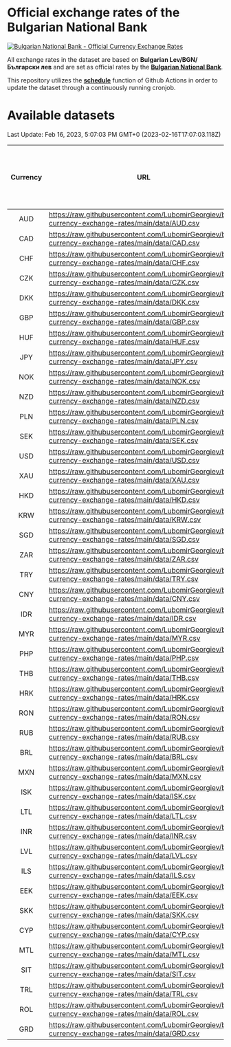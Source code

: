# Official exchange rates of the Bulgarian National Bank

[![Bulgarian National Bank - Official Currency Exchange Rates](https://github.com/LubomirGeorgiev/bnb-currency-exchange-rates/actions/workflows/update-rates.yml/badge.svg?branch=main)](https://github.com/LubomirGeorgiev/bnb-currency-exchange-rates/actions/workflows/update-rates.yml)

All exchange rates in the dataset are based on **Bulgarian Lev/BGN/Български лев** and are set as official rates by the [**Bulgarian National Bank**](https://www.bnb.bg/Statistics/StExternalSector/StExchangeRates/StERForeignCurrencies/index.htm?toLang=_EN).

This repository utilizes the [**schedule**](https://docs.github.com/en/actions/reference/events-that-trigger-workflows) function of Github Actions in order to update the dataset through a continuously running cronjob.

# Available datasets

<!-- START LINKS (DO NOT EVER FU*ING DELETE THIS COMMENT FOR THE LOVE OF YOUR LIFE!!! IF YOU ARE CURIOS HOW IT WORKS, YOU CAN HAVE A LOOK AT ./src/updateReadme.ts) -->

Last Update: Feb 16, 2023, 5:07:03 PM GMT+0 (2023-02-16T17:07:03.118Z)

| Currency | URL                                                                                             | Number of records | Number of missing days that were filled in |
| :------: | ----------------------------------------------------------------------------------------------- | :---------------: | :----------------------------------------: |
|   AUD    | https://raw.githubusercontent.com/LubomirGeorgiev/bnb-currency-exchange-rates/main/data/AUD.csv |       8410        |                    2598                    |
|   CAD    | https://raw.githubusercontent.com/LubomirGeorgiev/bnb-currency-exchange-rates/main/data/CAD.csv |       8410        |                    2598                    |
|   CHF    | https://raw.githubusercontent.com/LubomirGeorgiev/bnb-currency-exchange-rates/main/data/CHF.csv |       8410        |                    2598                    |
|   CZK    | https://raw.githubusercontent.com/LubomirGeorgiev/bnb-currency-exchange-rates/main/data/CZK.csv |       8410        |                    2598                    |
|   DKK    | https://raw.githubusercontent.com/LubomirGeorgiev/bnb-currency-exchange-rates/main/data/DKK.csv |       8410        |                    2598                    |
|   GBP    | https://raw.githubusercontent.com/LubomirGeorgiev/bnb-currency-exchange-rates/main/data/GBP.csv |       8410        |                    2598                    |
|   HUF    | https://raw.githubusercontent.com/LubomirGeorgiev/bnb-currency-exchange-rates/main/data/HUF.csv |       8410        |                    2598                    |
|   JPY    | https://raw.githubusercontent.com/LubomirGeorgiev/bnb-currency-exchange-rates/main/data/JPY.csv |       8410        |                    2598                    |
|   NOK    | https://raw.githubusercontent.com/LubomirGeorgiev/bnb-currency-exchange-rates/main/data/NOK.csv |       8410        |                    2598                    |
|   NZD    | https://raw.githubusercontent.com/LubomirGeorgiev/bnb-currency-exchange-rates/main/data/NZD.csv |       8410        |                    2598                    |
|   PLN    | https://raw.githubusercontent.com/LubomirGeorgiev/bnb-currency-exchange-rates/main/data/PLN.csv |       8410        |                    2598                    |
|   SEK    | https://raw.githubusercontent.com/LubomirGeorgiev/bnb-currency-exchange-rates/main/data/SEK.csv |       8410        |                    2598                    |
|   USD    | https://raw.githubusercontent.com/LubomirGeorgiev/bnb-currency-exchange-rates/main/data/USD.csv |       8410        |                    2598                    |
|   XAU    | https://raw.githubusercontent.com/LubomirGeorgiev/bnb-currency-exchange-rates/main/data/XAU.csv |       8410        |                    2600                    |
|   HKD    | https://raw.githubusercontent.com/LubomirGeorgiev/bnb-currency-exchange-rates/main/data/HKD.csv |       8110        |                    2509                    |
|   KRW    | https://raw.githubusercontent.com/LubomirGeorgiev/bnb-currency-exchange-rates/main/data/KRW.csv |       8110        |                    2509                    |
|   SGD    | https://raw.githubusercontent.com/LubomirGeorgiev/bnb-currency-exchange-rates/main/data/SGD.csv |       8110        |                    2509                    |
|   ZAR    | https://raw.githubusercontent.com/LubomirGeorgiev/bnb-currency-exchange-rates/main/data/ZAR.csv |       8110        |                    2509                    |
|   TRY    | https://raw.githubusercontent.com/LubomirGeorgiev/bnb-currency-exchange-rates/main/data/TRY.csv |       6591        |                    2038                    |
|   CNY    | https://raw.githubusercontent.com/LubomirGeorgiev/bnb-currency-exchange-rates/main/data/CNY.csv |       6471        |                    2002                    |
|   IDR    | https://raw.githubusercontent.com/LubomirGeorgiev/bnb-currency-exchange-rates/main/data/IDR.csv |       6471        |                    2002                    |
|   MYR    | https://raw.githubusercontent.com/LubomirGeorgiev/bnb-currency-exchange-rates/main/data/MYR.csv |       6471        |                    2002                    |
|   PHP    | https://raw.githubusercontent.com/LubomirGeorgiev/bnb-currency-exchange-rates/main/data/PHP.csv |       6471        |                    2002                    |
|   THB    | https://raw.githubusercontent.com/LubomirGeorgiev/bnb-currency-exchange-rates/main/data/THB.csv |       6471        |                    2002                    |
|   HRK    | https://raw.githubusercontent.com/LubomirGeorgiev/bnb-currency-exchange-rates/main/data/HRK.csv |       6423        |                    1987                    |
|   RON    | https://raw.githubusercontent.com/LubomirGeorgiev/bnb-currency-exchange-rates/main/data/RON.csv |       6416        |                    1988                    |
|   RUB    | https://raw.githubusercontent.com/LubomirGeorgiev/bnb-currency-exchange-rates/main/data/RUB.csv |       6119        |                    1890                    |
|   BRL    | https://raw.githubusercontent.com/LubomirGeorgiev/bnb-currency-exchange-rates/main/data/BRL.csv |       5503        |                    1707                    |
|   MXN    | https://raw.githubusercontent.com/LubomirGeorgiev/bnb-currency-exchange-rates/main/data/MXN.csv |       5503        |                    1707                    |
|   ISK    | https://raw.githubusercontent.com/LubomirGeorgiev/bnb-currency-exchange-rates/main/data/ISK.csv |       5408        |                    1674                    |
|   LTL    | https://raw.githubusercontent.com/LubomirGeorgiev/bnb-currency-exchange-rates/main/data/LTL.csv |       5150        |                    1579                    |
|   INR    | https://raw.githubusercontent.com/LubomirGeorgiev/bnb-currency-exchange-rates/main/data/INR.csv |       5136        |                    1593                    |
|   LVL    | https://raw.githubusercontent.com/LubomirGeorgiev/bnb-currency-exchange-rates/main/data/LVL.csv |       4787        |                    1467                    |
|   ILS    | https://raw.githubusercontent.com/LubomirGeorgiev/bnb-currency-exchange-rates/main/data/ILS.csv |       4414        |                    1376                    |
|   EEK    | https://raw.githubusercontent.com/LubomirGeorgiev/bnb-currency-exchange-rates/main/data/EEK.csv |       3993        |                    1219                    |
|   SKK    | https://raw.githubusercontent.com/LubomirGeorgiev/bnb-currency-exchange-rates/main/data/SKK.csv |       2969        |                    911                     |
|   CYP    | https://raw.githubusercontent.com/LubomirGeorgiev/bnb-currency-exchange-rates/main/data/CYP.csv |       2903        |                    887                     |
|   MTL    | https://raw.githubusercontent.com/LubomirGeorgiev/bnb-currency-exchange-rates/main/data/MTL.csv |       2603        |                    798                     |
|   SIT    | https://raw.githubusercontent.com/LubomirGeorgiev/bnb-currency-exchange-rates/main/data/SIT.csv |       2539        |                    775                     |
|   TRL    | https://raw.githubusercontent.com/LubomirGeorgiev/bnb-currency-exchange-rates/main/data/TRL.csv |       1817        |                    558                     |
|   ROL    | https://raw.githubusercontent.com/LubomirGeorgiev/bnb-currency-exchange-rates/main/data/ROL.csv |       1694        |                    521                     |
|   GRD    | https://raw.githubusercontent.com/LubomirGeorgiev/bnb-currency-exchange-rates/main/data/GRD.csv |        359        |                    107                     |

<!-- END LINKS (DO NOT EVER FU*ING DELETE THIS COMMENT FOR THE LOVE OF YOUR LIFE!!! IF YOU ARE CURIOS HOW IT WORKS, YOU CAN HAVE A LOOK AT ./src/updateReadme.ts) -->
